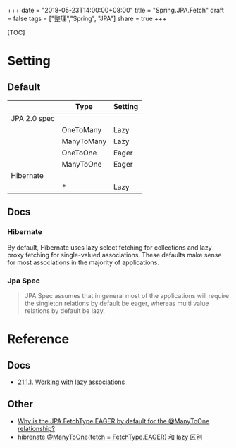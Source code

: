 +++
date = "2018-05-23T14:00:00+08:00"
title = "Spring.JPA.Fetch"
draft = false
tags = ["整理","Spring", "JPA"]
share = true
+++

[TOC]

# Setting
## **Default**
|              |    Type    | Setting |
|--------------|------------|---------|
| JPA 2.0 spec |            |         |
|              | OneToMany  | Lazy    |
|              | ManyToMany | Lazy    |
|              | OneToOne   | Eager   |
|              | ManyToOne  | Eager   |
| Hibernate    |            |         |
|              | *          | Lazy    |


## Docs
### Hibernate
>
By default, Hibernate uses lazy select fetching for collections and lazy proxy fetching for single-valued associations. These defaults make sense for most associations in the majority of applications.

### Jpa Spec
> JPA Spec assumes that in general most of the applications will require the singleton relations by default be eager, whereas multi value relations by default be lazy.

# Reference
## Docs
- [21.1.1. Working with lazy associations](https://docs.jboss.org/hibernate/orm/3.6/reference/en-US/html/performance.html#performance-fetching-lazy)

## Other
- [Why is the JPA FetchType EAGER by default for the @ManyToOne relationship?](https://stackoverflow.com/questions/27519399/why-is-the-jpa-fetchtype-eager-by-default-for-the-manytoone-relationship)
- [hibrenate @ManyToOne(fetch = FetchType.EAGER) 和 lazy 区别](https://my.oschina.net/u/1163293/blog/171343)
